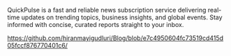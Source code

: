 QuickPulse is a fast and reliable news subscription service delivering real-time updates on trending topics, business insights, and global events. Stay informed with concise, curated reports straight to your inbox.

https://github.com/hiranmayigudluri/Blog/blob/e7c4950604fc73519cd415d05fccf876770401c6/
